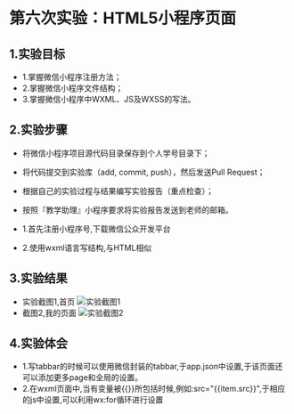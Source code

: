 # 第六次实验：HTML5小程序页面
 
## 1.实验目标
* 1.掌握微信小程序注册方法；
* 2.掌握微信小程序文件结构；
* 3.掌握微信小程序中WXML、JS及WXSS的写法。

## 2.实验步骤
* 将微信小程序项目源代码目录保存到个人学号目录下；
* 将代码提交到实验库（add, commit, push），然后发送Pull Request；
* 根据自己的实验过程与结果编写实验报告（重点检查）；
* 按照『教学助理』小程序要求将实验报告发送到老师的邮箱。
 
* 1.首先注册小程序号,下载微信公众开发平台
* 2.使用wxml语言写结构,与HTML相似

## 3.实验结果
* 实验截图1,首页
![实验截图1](https://github.com/310341802/html5-2018/blob/master/1614080902436/report/L6.png)
* 截图2,我的页面
![实验截图2](https://github.com/310341802/html5-2018/blob/master/1614080902436/report/L6-1.png)

## 4.实验体会 
* 1.写tabbar的时候可以使用微信封装的tabbar,于app.json中设置,于该页面还可以添加更多page和全局的设置。
* 2.在wxml页面中,当有变量被{{}}所包括时候,例如:src="{{item.src}}",于相应的js中设置,可以利用wx:for循环进行设置

